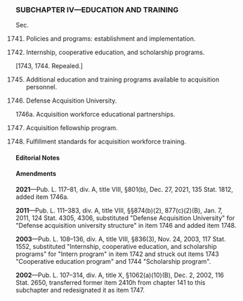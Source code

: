 ### SUBCHAPTER IV—EDUCATION AND TRAINING ###

Sec.

1741. Policies and programs: establishment and implementation.

1742. Internship, cooperative education, and scholarship programs.

[1743, 1744. Repealed.]

1745. Additional education and training programs available to acquisition personnel.

1746. Defense Acquisition University.

1746a. Acquisition workforce educational partnerships.

1747. Acquisition fellowship program.

1748. Fulfillment standards for acquisition workforce training.

#### **Editorial Notes** ####

#### Amendments ####

**2021**—Pub. L. 117–81, div. A, title VIII, §801(b), Dec. 27, 2021, 135 Stat. 1812, added item 1746a.

**2011**—Pub. L. 111–383, div. A, title VIII, §§874(b)(2), 877(c)(2)(B), Jan. 7, 2011, 124 Stat. 4305, 4306, substituted "Defense Acquisition University" for "Defense acquisition university structure" in item 1746 and added item 1748.

**2003**—Pub. L. 108–136, div. A, title VIII, §836(3), Nov. 24, 2003, 117 Stat. 1552, substituted "Internship, cooperative education, and scholarship programs" for "Intern program" in item 1742 and struck out items 1743 "Cooperative education program" and 1744 "Scholarship program".

**2002**—Pub. L. 107–314, div. A, title X, §1062(a)(10)(B), Dec. 2, 2002, 116 Stat. 2650, transferred former item 2410h from chapter 141 to this subchapter and redesignated it as item 1747.